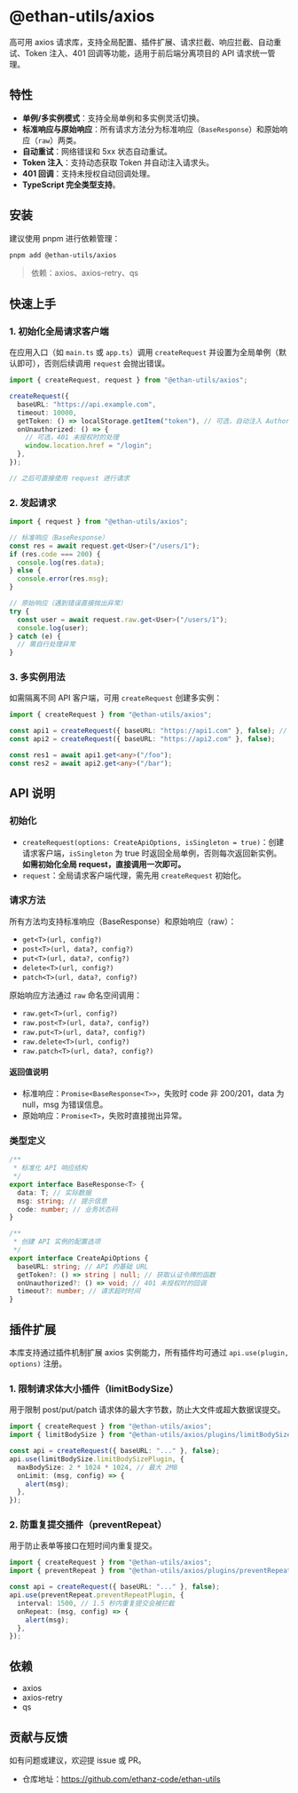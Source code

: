 # @ethan-utils/axios

高可用 axios 请求库，支持全局配置、插件扩展、请求拦截、响应拦截、自动重试、Token 注入、401 回调等功能，适用于前后端分离项目的 API 请求统一管理。

## 特性

- **单例/多实例模式**：支持全局单例和多实例灵活切换。
- **标准响应与原始响应**：所有请求方法分为标准响应（`BaseResponse`）和原始响应（`raw`）两类。
- **自动重试**：网络错误和 5xx 状态自动重试。
- **Token 注入**：支持动态获取 Token 并自动注入请求头。
- **401 回调**：支持未授权自动回调处理。
- **TypeScript 完全类型支持**。

## 安装

建议使用 pnpm 进行依赖管理：

```sh
pnpm add @ethan-utils/axios
```

> 依赖：axios、axios-retry、qs

## 快速上手

### 1. 初始化全局请求客户端

在应用入口（如 `main.ts` 或 `app.ts`）调用 `createRequest` 并设置为全局单例（默认即可），否则后续调用 `request` 会抛出错误。

```typescript
import { createRequest, request } from "@ethan-utils/axios";

createRequest({
  baseURL: "https://api.example.com",
  timeout: 10000,
  getToken: () => localStorage.getItem("token"), // 可选，自动注入 Authorization
  onUnauthorized: () => {
    // 可选，401 未授权时的处理
    window.location.href = "/login";
  },
});

// 之后可直接使用 request 进行请求
```

### 2. 发起请求

```typescript
import { request } from "@ethan-utils/axios";

// 标准响应（BaseResponse）
const res = await request.get<User>("/users/1");
if (res.code === 200) {
  console.log(res.data);
} else {
  console.error(res.msg);
}

// 原始响应（遇到错误直接抛出异常）
try {
  const user = await request.raw.get<User>("/users/1");
  console.log(user);
} catch (e) {
  // 需自行处理异常
}
```

### 3. 多实例用法

如需隔离不同 API 客户端，可用 `createRequest` 创建多实例：

```typescript
import { createRequest } from "@ethan-utils/axios";

const api1 = createRequest({ baseURL: "https://api1.com" }, false); // 新实例
const api2 = createRequest({ baseURL: "https://api2.com" }, false);

const res1 = await api1.get<any>("/foo");
const res2 = await api2.get<any>("/bar");
```

## API 说明

### 初始化

- `createRequest(options: CreateApiOptions, isSingleton = true)`：创建请求客户端，`isSingleton` 为 true 时返回全局单例，否则每次返回新实例。**如需初始化全局 request，直接调用一次即可。**
- `request`：全局请求客户端代理，需先用 `createRequest` 初始化。

### 请求方法

所有方法均支持标准响应（BaseResponse）和原始响应（raw）：

- `get<T>(url, config?)`
- `post<T>(url, data?, config?)`
- `put<T>(url, data?, config?)`
- `delete<T>(url, config?)`
- `patch<T>(url, data?, config?)`

原始响应方法通过 `raw` 命名空间调用：

- `raw.get<T>(url, config?)`
- `raw.post<T>(url, data?, config?)`
- `raw.put<T>(url, data?, config?)`
- `raw.delete<T>(url, config?)`
- `raw.patch<T>(url, data?, config?)`

#### 返回值说明

- 标准响应：`Promise<BaseResponse<T>>`，失败时 code 非 200/201，data 为 null，msg 为错误信息。
- 原始响应：`Promise<T>`，失败时直接抛出异常。

### 类型定义

```typescript
/**
 * 标准化 API 响应结构
 */
export interface BaseResponse<T> {
  data: T; // 实际数据
  msg: string; // 提示信息
  code: number; // 业务状态码
}

/**
 * 创建 API 实例的配置选项
 */
export interface CreateApiOptions {
  baseURL: string; // API 的基础 URL
  getToken?: () => string | null; // 获取认证令牌的函数
  onUnauthorized?: () => void; // 401 未授权时的回调
  timeout?: number; // 请求超时时间
}
```

## 插件扩展

本库支持通过插件机制扩展 axios 实例能力，所有插件均可通过 `api.use(plugin, options)` 注册。

### 1. 限制请求体大小插件（limitBodySize）

用于限制 post/put/patch 请求体的最大字节数，防止大文件或超大数据误提交。

```typescript
import { createRequest } from "@ethan-utils/axios";
import { limitBodySize } from "@ethan-utils/axios/plugins/limitBodySize";

const api = createRequest({ baseURL: "..." }, false);
api.use(limitBodySize.limitBodySizePlugin, {
  maxBodySize: 2 * 1024 * 1024, // 最大 2MB
  onLimit: (msg, config) => {
    alert(msg);
  },
});
```

### 2. 防重复提交插件（preventRepeat）

用于防止表单等接口在短时间内重复提交。

```typescript
import { createRequest } from "@ethan-utils/axios";
import { preventRepeat } from "@ethan-utils/axios/plugins/preventRepeat";

const api = createRequest({ baseURL: "..." }, false);
api.use(preventRepeat.preventRepeatPlugin, {
  interval: 1500, // 1.5 秒内重复提交会被拦截
  onRepeat: (msg, config) => {
    alert(msg);
  },
});
```

## 依赖

- axios
- axios-retry
- qs

## 贡献与反馈

如有问题或建议，欢迎提 issue 或 PR。

- 仓库地址：https://github.com/ethanz-code/ethan-utils
